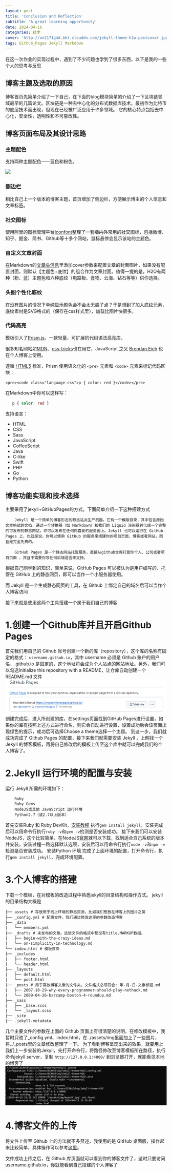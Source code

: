 ```yaml
---
layout: post
title: 'Conclusion and Reflection'
subtitle: 'A great learning opportunity'
date: 2024-04-16
categories: 技术
cover: 'http://on2171g4d.bkt.clouddn.com/jekyll-theme-h2o-postcover.jpg'
tags: Github_Pages JeKyll Markdown
---
```


在这一次作业的实现过程中，遇到了不少问题也学到了很多东西，以下是我的一些个人的思考与反思

## 博客主题及选取的原因
博客首页先简单介绍了一下自己，在下面的blog模块简单的介绍了一下区块链领域最早的几篇论文。区块链是一种去中心化的分布式数据库技术，最初作为比特币的底层技术而出现，但现在已经被广泛应用于许多领域。
它的核心特点包括去中心化，安全性，透明性和不可篡改性。

## 博客页面布局及其设计思路

### 主题配色

支持两种主题配色——蓝色和粉色。

![](https://github.com/kaeyleo/jekyll-theme-H2O/blob/master/screenshot/jekyll-theme-h2o-themecolor.jpg?raw=true)

### 侧边栏

相比自己上一个版本的博客主题，首页增加了侧边栏，方便展示博主的个人信息和文章标签。

### 社交图标

使用阿里的图标管理平台[Iconfont](http://iconfont.cn/)整理了一套<strike>墙内外</strike>常用的社交图标，包括微博、知乎、掘金、简书、Github等十多个网站，鼠标悬停会显示该站的主题色。

### 自定义文章封面

在Markdown的[文章头信息](http://jekyll.com.cn/docs/frontmatter/)里添加cover参数来配置文章的封面图片，如果没有配置封面，则默认【主题色+底纹】的组合作为文章封面。值得一提的是，H2O有两种（粉、蓝）主题色和六种底纹（电路板、食物、云海、钻石等等）供你选择。

### 头图个性化底纹

在没有图片的情况下单纯显示颜色会不会太无趣了点？于是想到了加入底纹元素，底纹素材是SVG格式的（保存在css样式里），加载比图片快很多。

### 代码高亮

模板引入了[Prism.js](http://prismjs.com)，一款轻量、可扩展的代码语法高亮库。

很多知名网站如[MDN](https://developer.mozilla.org/)、[css-tricks](https://css-tricks.com/)也在用它，JavaScript 之父 [Brendan Eich](https://brendaneich.com/) 也在个人博客上使用。

遵循 [HTML5](https://www.w3.org/TR/html5/grouping-content.html#the-pre-element) 标准，Prism 使用语义化的 `<pre>` 元素和 `<code>` 元素来标记代码区块：

```
<pre><code class="language-css">p { color: red }</code></pre>
```

在Markdown中你可以这样写：


 ```css
	p { color: red }
 ```


支持语言：

- HTML
- CSS
- Sass
- JavaScript
- CoffeeScript
- Java
- C-like
- Swift
- PHP
- Go
- Python

## 博客功能实现和技术选择
主要采用了jekyll+GitHubPages的方式，下面简单介绍一下这种搭建方式
```
	Jekyll 是一个简单的博客形态的静态站点生产机器。它有一个模版目录，其中包含原始文本格式的文档，通过一个转换器（如 Markdown）和我们的 Liquid 渲染器转化成一个完整的可发布的静态网站，你可以发布在任何你喜爱的服务器上。Jekyll 也可以运行在 GitHub Pages 上，也就是说，你可以使用 GitHub 的服务来搭建你的项目页面、博客或者网站，而且是完全免费的。

	GitHub Pages 是一个静态网站托管服务，直接从github仓库托管你个人、公司或者项目页面 ，并且不需要你写任何后端语言来支持。
```
根据自己刚学到的知识，简单来说，GitHub Pages 可以被认为是用户编写的、托管在 GitHub 上的静态网页，即可以当作一个小服务器使用。

而 Jekyll 是一个生成静态网页的工具，在 Github 上绑定自己的域名后可以当作个人博客访问

接下来就是使用这两个工具搭建一个属于我们自己的博客
# 1.创建一个Github库并且开启Github Pages
首先我们用自己的 Github 账号创建一个新的库（repository），这个库的名称有固定的格式： `username.github.io`，其中 username 必须是 Github 账户的用户名，.github.io 是固定的，这个地址将会成为个人站点的网站地址。另外，我们可以勾选Initialize this repository with a README，让仓库自动创建一个 README.md 文件
![](https://github.com/woyaochimangguo/woyaochimangguo.github.io/blob/main/screenshot/pages.png)
创建完成后，进入所创建的库，在settings页面找到GitHub Pages进行设置，如果你的库有按照上述方式进行命名，则它会自动进行设置，设置成功后会该页面出现绿色的提示，成功后可选择Choose a theme选择一个主题。
到这一步，我们就成功完成了 Github Pages 的配置，接下来我们就需要安装 Jekyll ，上网找一个 Jekyll 的博客模板，再将自己修改后的模板上传至这个库中就可以完成我们的个人博客了。

# 2.Jekyll 运行环境的配置与安装
运行 Jekyll 所需的环境如下：
```
	Ruby
	Ruby Gems
	NodeJS或其他 JavaScript 运行环境
	Python2.7（或2.7以上版本）
```
首先安装Ruby 和 Ruby DevKit，[安装教程](http://jekyll-windows.juthilo.com/1-ruby-and-devkit/)
执行`gem install jekyll`，安装完成后可以用命令行执行`ruby -v`和`gem -v`检测是否安装成功。
接下来我们可以安装NodeJS，这个比较简单，在NodeJS[官网](https://nodejs.org/en/download/)就可以下载，找到适合自己系统的版本并安装，安装过程一路选择默认选项，安装后可以用命令行执行`node -v`和`npm -v`检测是否安装成功。
安装Python 环境
完成了上面环境的配置，打开命令行，执行`gem install jekyll`，完成环境配置。

# 3.个人博客的搭建
下载一个模板，在对模板的改造过程中熟悉jekyll的目录结构和操作方式。
jekyll的目录结构大概是

```.
├── assets # 存放用于线上环境的静态资源，比如我们想放在博客上的图片之类
├── _config.yml # 配置文件，我们通过修改这里的参数改造博客
├── _data
|   └── members.yml
├── _drafts # 未发布的文章。这些文件的格式中都没有title.MARKUP数据。
|   ├── begin-with-the-crazy-ideas.md
|   └── on-simplicity-in-technology.md
└── index.html # 模板首页
├── _includes
|   ├── footer.html
|   └── header.html
├── _layouts
|   ├── default.html
|   └── post.html
├── _posts # 用于存放博客文章的文件夹，文件格式必须符合: 年-月-日-文章标题.md
|   ├── 2007-10-29-why-every-programmer-should-play-nethack.md
|   └── 2009-04-26-barcamp-boston-4-roundup.md
├── _sass
|   ├── _base.scss
|   └── _layout.scss
├── _site
├── .jekyll-metadata
```

几个主要文件的参数在上面的 Github 页面上有很清楚的说明。在修改模板中，我暂时只改了_config.yml、index.html，在../assets/img里面加上了一些图片，将../_posts里的文章修改整理了一下。
为了看到博客呈现出来的效果，就要用上我们上一步安装的Jekyll，先打开命令行，将路径修改至博客模板所在路径，执行命令jekyll server，复制 `http://127.0.0.1:4000/` 到浏览器打开，就能看见本地的博客了
![](https://github.com/woyaochimangguo/woyaochimangguo.github.io/blob/main/screenshot/blogsee.png)

# 4.博客文件的上传
将文件上传至 Github 上的方法就不多赘述，我使用的是 GitHub 桌面版，操作起来比较简单，具体操作可以参考[这里](https://zhuanlan.zhihu.com/p/28321740)。

文件成功上传之后，在 Github 库页面就可以看到你的博客文件了，这时只要访问username.github.io，你就能看到自己搭建的个人博客了